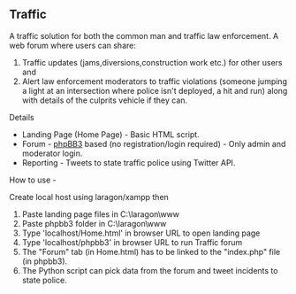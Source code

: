## Traffic

A traffic solution for both the common man and traffic law enforcement. A web forum where users can share:

1. Traffic updates (jams,diversions,construction work etc.) for other users and 
2. Alert law enforcement moderators to traffic violations (someone jumping a light at an intersection where police isn't deployed, a hit and run) along with details of the culprits vehicle if they can.

Details

- Landing Page (Home Page) - Basic HTML script.
- Forum - [phpBB3](https://www.phpbb.com/ "phpBB3") based (no registration/login required) - Only admin and moderator login.
- Reporting - Tweets to state traffic police using Twitter API.

How to use - 

Create local host using laragon/xampp then

1. Paste landing page files in C:\laragon\www
2. Paste phpbb3 folder in C:\laragon\www
3. Type 'localhost/Home.html'  in browser URL to open landing page
4. Type 'localhost/phpbb3' in browser URL to run Traffic forum
5. The "Forum" tab (in Home.html) has to be linked to the "index.php" file (in phpbb3).
6. The Python script can pick data from the forum and tweet incidents to state police.





